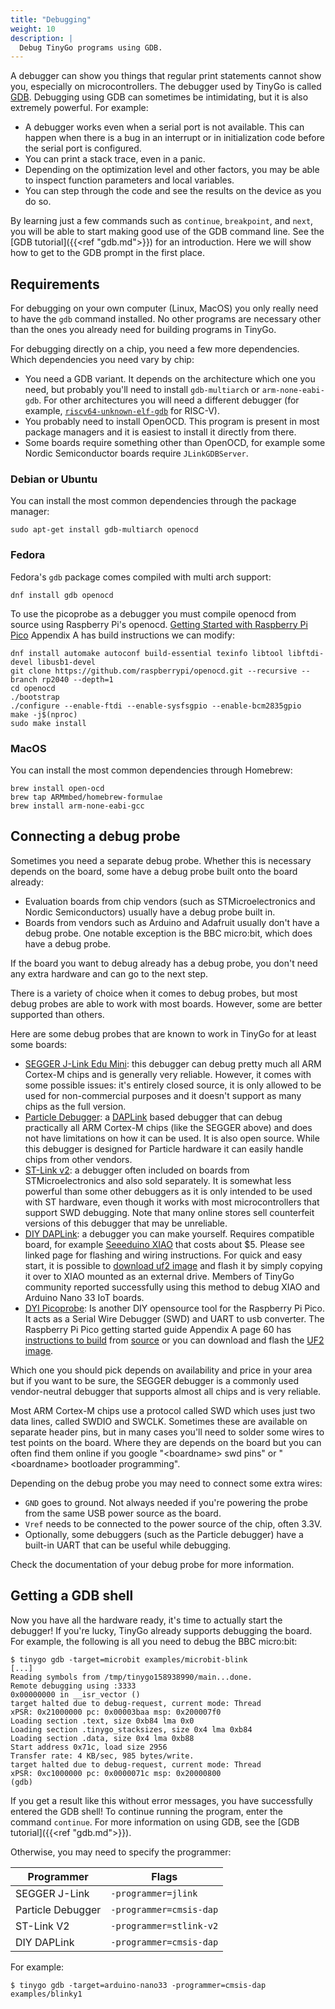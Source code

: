 ```yaml
---
title: "Debugging"
weight: 10
description: |
  Debug TinyGo programs using GDB.
---
```


A debugger can show you things that regular print statements cannot show you, especially on microcontrollers. The debugger used by TinyGo is called [GDB](https://www.gnu.org/software/gdb/). Debugging using GDB can sometimes be intimidating, but it is also extremely powerful. For example:

  * A debugger works even when a serial port is not available. This can happen when there is a bug in an interrupt or in initialization code before the serial port is configured.
  * You can print a stack trace, even in a panic.
  * Depending on the optimization level and other factors, you may be able to inspect function parameters and local variables.
  * You can step through the code and see the results on the device as you do so.

By learning just a few commands such as `continue`, `breakpoint`, and `next`, you will be able to start making good use of the GDB command line. See the [GDB tutorial]({{<ref "gdb.md">}}) for an introduction. Here we will show how to get to the GDB prompt in the first place.

## Requirements

For debugging on your own computer (Linux, MacOS) you only really need to have the `gdb` command installed. No other programs are necessary other than the ones you already need for building programs in TinyGo.

For debugging directly on a chip, you need a few more dependencies. Which dependencies you need vary by chip:

  * You need a GDB variant. It depends on the architecture which one you need, but probably you'll need to install `gdb-multiarch` or `arm-none-eabi-gdb`. For other architectures you will need a different debugger (for example, [`riscv64-unknown-elf-gdb`](https://www.sifive.com/software) for RISC-V).
  * You probably need to install OpenOCD. This program is present in most package managers and it is easiest to install it directly from there.
  * Some boards require something other than OpenOCD, for example some Nordic Semiconductor boards require `JLinkGDBServer`.

### Debian or Ubuntu

You can install the most common dependencies through the package manager:

    sudo apt-get install gdb-multiarch openocd

### Fedora

Fedora's `gdb` package comes compiled with multi arch support:
  
    dnf install gdb openocd

To use the picoprobe as a debugger you must compile openocd from source using Raspberry Pi's openocd. [Getting Started with Raspberry Pi Pico](https://datasheets.raspberrypi.com/pico/getting-started-with-pico.pdf) Appendix A has build instructions we can modify:

    dnf install automake autoconf build-essential texinfo libtool libftdi-devel libusb1-devel
    git clone https://github.com/raspberrypi/openocd.git --recursive --branch rp2040 --depth=1
    cd openocd
    ./bootstrap
    ./configure --enable-ftdi --enable-sysfsgpio --enable-bcm2835gpio
    make -j$(nproc)
    sudo make install

### MacOS

You can install the most common dependencies through Homebrew:

    brew install open-ocd
    brew tap ARMmbed/homebrew-formulae
    brew install arm-none-eabi-gcc

## Connecting a debug probe

Sometimes you need a separate debug probe. Whether this is necessary depends on the board, some have a debug probe built onto the board already:

  * Evaluation boards from chip vendors (such as STMicroelectronics and Nordic Semiconductors) usually have a debug probe built in.
  * Boards from vendors such as Arduino and Adafruit usually don't have a debug probe. One notable exception is the BBC micro:bit, which does have a debug probe.

If the board you want to debug already has a debug probe, you don't need any extra hardware and can go to the next step.

There is a variety of choice when it comes to debug probes, but most debug probes are able to work with most boards. However, some are better supported than others.

Here are some debug probes that are known to work in TinyGo for at least some boards:

  * [SEGGER J-Link Edu Mini](https://www.segger.com/products/debug-probes/j-link/models/j-link-edu-mini/): this debugger can debug pretty much all ARM Cortex-M chips and is generally very reliable. However, it comes with some possible issues: it's entirely closed source, it is only allowed to be used for non-commercial purposes and it doesn't support as many chips as the full version.
  * [Particle Debugger](https://store.particle.io/products/particle-debugger): a [DAPLink](https://armmbed.github.io/DAPLink/) based debugger that can debug practically all ARM Cortex-M chips (like the SEGGER above) and does not have limitations on how it can be used. It is also open source. While this debugger is designed for Particle hardware it can easily handle chips from other vendors.
  * [ST-Link v2](https://www.st.com/en/development-tools/st-link-v2.html): a debugger often included on boards from STMicroelectronics and also sold separately. It is somewhat less powerful than some other debuggers as it is only intended to be used with ST hardware, even though it works with most microcontrollers that support SWD debugging. Note that many online stores sell counterfeit versions of this debugger that may be unreliable.
  * [DIY DAPLink](https://embeddedcomputing.weebly.com/the-5-programmer-debugger.html): a debugger you can make yourself. Requires compatible board, for example [Seeeduino XIAO](https://www.seeedstudio.com/Seeeduino-XIAO-Arduino-Microcontroller-SAMD21-Cortex-M0+-p-4426.html) that costs about $5. Please see linked page for flashing and wiring instructions. For quick and easy start, it is possible to [download uf2 image](http://files.seeedstudio.com/wiki/Seeeduino-XIAO/res/simple_daplink_xiao.uf2) and flash it by simply copying it over to XIAO mounted as an external drive. Members of TinyGo community reported successfully using this method to debug XIAO and Arduino Nano 33 IoT boards.
  * [DYI Picoprobe](https://www.raspberrypi.com/documentation/microcontrollers/raspberry-pi-pico.html#debugging-using-another-raspberry-pi-pico): Is another DIY opensource tool for the Raspberry Pi Pico. It acts as a Serial Wire Debugger (SWD) and UART to usb converter. The Raspberry Pi Pico getting started guide Appendix A page 60 has [instructions to build](https://datasheets.raspberrypi.com/pico/getting-started-with-pico.pdf) from [source](https://github.com/raspberrypi/picoprobe) or you can download and flash the [UF2 image](https://datasheets.raspberrypi.com/soft/picoprobe.uf2).

Which one you should pick depends on availability and price in your area but if you want to be sure, the SEGGER debugger is a commonly used vendor-neutral debugger that supports almost all chips and is very reliable.

Most ARM Cortex-M chips use a protocol called SWD which uses just two data lines, called SWDIO and SWCLK. Sometimes these are available on separate header pins, but in many cases you'll need to solder some wires to test points on the board. Where they are depends on the board but you can often find them online if you google "&lt;boardname> swd pins" or "&lt;boardname> bootloader programming".

Depending on the debug probe you may need to connect some extra wires:

  * `GND` goes to ground. Not always needed if you're powering the probe from the same USB power source as the board.
  * `Vref` needs to be connected to the power source of the chip, often 3.3V.
  * Optionally, some debuggers (such as the Particle debugger) have a built-in UART that can be useful while debugging.

Check the documentation of your debug probe for more information.

## Getting a GDB shell

Now you have all the hardware ready, it's time to actually start the debugger! If you're lucky, TinyGo already supports debugging the board. For example, the following is all you need to debug the BBC micro:bit:

```
$ tinygo gdb -target=microbit examples/microbit-blink
[...]
Reading symbols from /tmp/tinygo158938990/main...done.
Remote debugging using :3333
0x00000000 in __isr_vector ()
target halted due to debug-request, current mode: Thread 
xPSR: 0x21000000 pc: 0x00003baa msp: 0x200007f0
Loading section .text, size 0xb84 lma 0x0
Loading section .tinygo_stacksizes, size 0x4 lma 0xb84
Loading section .data, size 0x4 lma 0xb88
Start address 0x71c, load size 2956
Transfer rate: 4 KB/sec, 985 bytes/write.
target halted due to debug-request, current mode: Thread 
xPSR: 0xc1000000 pc: 0x0000071c msp: 0x20000800
(gdb) 
```

If you get a result like this without error messages, you have successfully entered the GDB shell! To continue running the program, enter the command `continue`. For more information on using GDB, see the [GDB tutorial]({{<ref "gdb.md">}}).

Otherwise, you may need to specify the programmer:

| Programmer        | Flags                   |
| ----------------- | ----------------------- |
| SEGGER J-Link     | `-programmer=jlink`     |
| Particle Debugger | `-programmer=cmsis-dap` |
| ST-Link V2        | `-programmer=stlink-v2` |
| DIY DAPLink       | `-programmer=cmsis-dap` |

For example:

```
$ tinygo gdb -target=arduino-nano33 -programmer=cmsis-dap examples/blinky1
```
